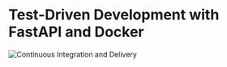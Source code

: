 # Test-Driven Development with FastAPI and Docker

![Continuous Integration and Delivery](https://github.com/BigTava/tdd-fastapi-docker-setup/workflows/Continuous%20Integration%20and%20Delivery/badge.svg?branch=main)
